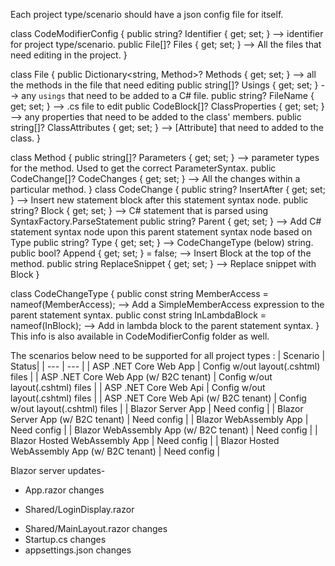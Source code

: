 Each project type/scenario should have a json config file for itself.

class CodeModifierConfig
{
    public string? Identifier { get; set; } --> identifier for project type/scenario.
    public File[]? Files { get; set; } --> All the files that need editing in the project.
}

class File
{
    public Dictionary<string, Method>? Methods { get; set; } --> all the methods in the file that need editing
    public string[]? Usings { get; set; } --> any `usings` that need to be added to a C# file. 
    public string? FileName { get; set; } --> .cs file to edit
    public CodeBlock[]? ClassProperties { get; set; } --> any properties that need to be added to the class' members.
    public string[]? ClassAttributes { get; set; } --> [Attribute] that need to added to the class.
}

class Method
{
    public string[]? Parameters { get; set; } --> parameter types for the method. Used to get the correct ParameterSyntax.
    public CodeChange[]? CodeChanges { get; set; } --> All the changes within a particular method.
}
class CodeChange
{
    public string? InsertAfter { get; set; } --> Insert new statement block after this statement syntax node.
    public string? Block { get; set; } --> C# statement that is parsed using SyntaxFactory.ParseStatement
    public string? Parent { get; set; } --> Add C# statement syntax node upon this parent statement syntax node based on Type 
    public string? Type { get; set; } --> CodeChangeType (below) string.
    public bool? Append { get; set; } = false; --> Insert Block at the top of the method.
    public string ReplaceSnippet { get; set; } --> Replace snippet with Block
}

class CodeChangeType
{
    public const string MemberAccess = nameof(MemberAccess); --> Add a SimpleMemberAccess expression to the parent statement syntax. 
    public const string InLambdaBlock = nameof(InBlock); --> Add in lambda block to the parent statement syntax. 
}
This info is also available in CodeModifierConfig folder as well.

The scenarios below need to be supported for all project types :
| Scenario | Status|
| --- | --- |
| ASP .NET Core Web App | Config w/out layout(.cshtml) files | 
| ASP .NET Core Web App (w/ B2C tenant) | Config w/out layout(.cshtml) files | 
| ASP .NET Core Web Api | Config w/out layout(.cshtml) files | 
| ASP .NET Core Web Api (w/ B2C tenant) | Config w/out layout(.cshtml) files | 
| Blazor Server App | Need config |
| Blazor Server App (w/ B2C tenant) | Need config |
| Blazor WebAssembly App | Need config |
| Blazor WebAssembly App (w/ B2C tenant) | Need config | 
| Blazor Hosted WebAssembly App | Need config |
| Blazor Hosted WebAssembly App (w/ B2C tenant) | Need config | 

Blazor server updates-
- App.razor changes
+ Shared/LoginDisplay.razor
- Shared/MainLayout.razor changes
- Startup.cs changes
- appsettings.json changes
